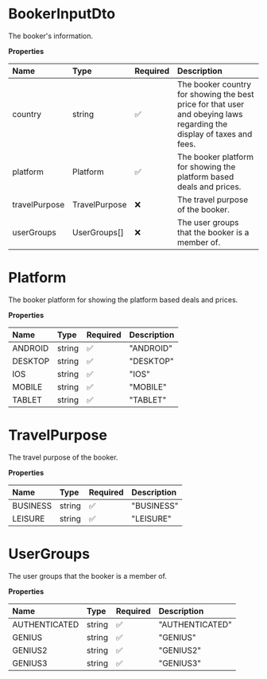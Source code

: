 # BookerInputDto

The booker's information.

**Properties**

| Name          | Type          | Required | Description                                                                                                           |
| :------------ | :------------ | :------- | :-------------------------------------------------------------------------------------------------------------------- |
| country       | string        | ✅       | The booker country for showing the best price for that user and obeying laws regarding the display of taxes and fees. |
| platform      | Platform      | ✅       | The booker platform for showing the platform based deals and prices.                                                  |
| travelPurpose | TravelPurpose | ❌       | The travel purpose of the booker.                                                                                     |
| userGroups    | UserGroups[]  | ❌       | The user groups that the booker is a member of.                                                                       |

# Platform

The booker platform for showing the platform based deals and prices.

**Properties**

| Name    | Type   | Required | Description |
| :------ | :----- | :------- | :---------- |
| ANDROID | string | ✅       | "ANDROID"   |
| DESKTOP | string | ✅       | "DESKTOP"   |
| IOS     | string | ✅       | "IOS"       |
| MOBILE  | string | ✅       | "MOBILE"    |
| TABLET  | string | ✅       | "TABLET"    |

# TravelPurpose

The travel purpose of the booker.

**Properties**

| Name     | Type   | Required | Description |
| :------- | :----- | :------- | :---------- |
| BUSINESS | string | ✅       | "BUSINESS"  |
| LEISURE  | string | ✅       | "LEISURE"   |

# UserGroups

The user groups that the booker is a member of.

**Properties**

| Name          | Type   | Required | Description     |
| :------------ | :----- | :------- | :-------------- |
| AUTHENTICATED | string | ✅       | "AUTHENTICATED" |
| GENIUS        | string | ✅       | "GENIUS"        |
| GENIUS2       | string | ✅       | "GENIUS2"       |
| GENIUS3       | string | ✅       | "GENIUS3"       |

<!-- This file was generated by liblab | https://liblab.com/ -->
